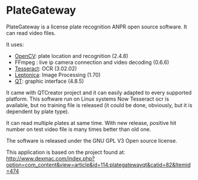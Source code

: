 PlateGateway
============

PlateGateway is a license plate recognition ANPR open source software. It can read video files.

It uses:

- [OpenCV](http://www.opencv.org): plate location and recognition (2.4.8)
- FFmpeg : live ip camera connection and video decoding (0.6.6)
- [Tesseract](https://code.google.com/p/tesseract-ocr): OCR (3.02.02)
- [Leptonica](http://www.leptonica.com): Image Processing (1.70)
- [QT](http://qtcenter.org): graphic interface (4.8.5)

It came with QTCreator project and it can easily adapted to every supported platform. This software run on Linux systems Now Tesseract ocr is available, but no training file is released (it could be done, obviously, but it is dependent by plate type).

It can read multiple plates at same time. With new release, positive hit number on test video file is many times better than old one.

The software is released under the GNU GPL V3 Open source license.

This application is based on the project found at: http://www.dexmac.com/index.php?option=com_content&view=article&id=114:plategatewayqt&catid=82&Itemid=474
